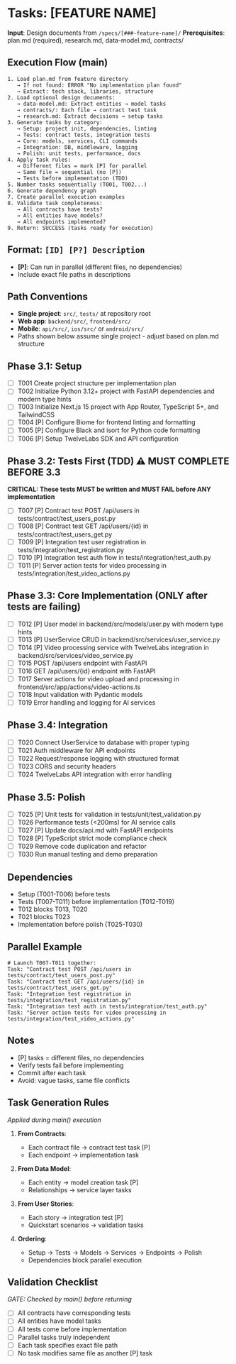 # Tasks: [FEATURE NAME]

**Input**: Design documents from `/specs/[###-feature-name]/`
**Prerequisites**: plan.md (required), research.md, data-model.md, contracts/

## Execution Flow (main)

```
1. Load plan.md from feature directory
   → If not found: ERROR "No implementation plan found"
   → Extract: tech stack, libraries, structure
2. Load optional design documents:
   → data-model.md: Extract entities → model tasks
   → contracts/: Each file → contract test task
   → research.md: Extract decisions → setup tasks
3. Generate tasks by category:
   → Setup: project init, dependencies, linting
   → Tests: contract tests, integration tests
   → Core: models, services, CLI commands
   → Integration: DB, middleware, logging
   → Polish: unit tests, performance, docs
4. Apply task rules:
   → Different files = mark [P] for parallel
   → Same file = sequential (no [P])
   → Tests before implementation (TDD)
5. Number tasks sequentially (T001, T002...)
6. Generate dependency graph
7. Create parallel execution examples
8. Validate task completeness:
   → All contracts have tests?
   → All entities have models?
   → All endpoints implemented?
9. Return: SUCCESS (tasks ready for execution)
```

## Format: `[ID] [P?] Description`

- **[P]**: Can run in parallel (different files, no dependencies)
- Include exact file paths in descriptions

## Path Conventions

- **Single project**: `src/`, `tests/` at repository root
- **Web app**: `backend/src/`, `frontend/src/`
- **Mobile**: `api/src/`, `ios/src/` or `android/src/`
- Paths shown below assume single project - adjust based on plan.md structure

## Phase 3.1: Setup

- [ ] T001 Create project structure per implementation plan
- [ ] T002 Initialize Python 3.12+ project with FastAPI dependencies and modern type hints
- [ ] T003 Initialize Next.js 15 project with App Router, TypeScript 5+, and TailwindCSS
- [ ] T004 [P] Configure Biome for frontend linting and formatting
- [ ] T005 [P] Configure Black and isort for Python code formatting
- [ ] T006 [P] Setup TwelveLabs SDK and API configuration

## Phase 3.2: Tests First (TDD) ⚠️ MUST COMPLETE BEFORE 3.3

**CRITICAL: These tests MUST be written and MUST FAIL before ANY implementation**

- [ ] T007 [P] Contract test POST /api/users in tests/contract/test_users_post.py
- [ ] T008 [P] Contract test GET /api/users/{id} in tests/contract/test_users_get.py
- [ ] T009 [P] Integration test user registration in tests/integration/test_registration.py
- [ ] T010 [P] Integration test auth flow in tests/integration/test_auth.py
- [ ] T011 [P] Server action tests for video processing in tests/integration/test_video_actions.py

## Phase 3.3: Core Implementation (ONLY after tests are failing)

- [ ] T012 [P] User model in backend/src/models/user.py with modern type hints
- [ ] T013 [P] UserService CRUD in backend/src/services/user_service.py
- [ ] T014 [P] Video processing service with TwelveLabs integration in backend/src/services/video_service.py
- [ ] T015 POST /api/users endpoint with FastAPI
- [ ] T016 GET /api/users/{id} endpoint with FastAPI
- [ ] T017 Server actions for video upload and processing in frontend/src/app/actions/video-actions.ts
- [ ] T018 Input validation with Pydantic models
- [ ] T019 Error handling and logging for AI services

## Phase 3.4: Integration

- [ ] T020 Connect UserService to database with proper typing
- [ ] T021 Auth middleware for API endpoints
- [ ] T022 Request/response logging with structured format
- [ ] T023 CORS and security headers
- [ ] T024 TwelveLabs API integration with error handling

## Phase 3.5: Polish

- [ ] T025 [P] Unit tests for validation in tests/unit/test_validation.py
- [ ] T026 Performance tests (<200ms) for AI service calls
- [ ] T027 [P] Update docs/api.md with FastAPI endpoints
- [ ] T028 [P] TypeScript strict mode compliance check
- [ ] T029 Remove code duplication and refactor
- [ ] T030 Run manual testing and demo preparation

## Dependencies

- Setup (T001-T006) before tests
- Tests (T007-T011) before implementation (T012-T019)
- T012 blocks T013, T020
- T021 blocks T023
- Implementation before polish (T025-T030)

## Parallel Example

```
# Launch T007-T011 together:
Task: "Contract test POST /api/users in tests/contract/test_users_post.py"
Task: "Contract test GET /api/users/{id} in tests/contract/test_users_get.py"
Task: "Integration test registration in tests/integration/test_registration.py"
Task: "Integration test auth in tests/integration/test_auth.py"
Task: "Server action tests for video processing in tests/integration/test_video_actions.py"
```

## Notes

- [P] tasks = different files, no dependencies
- Verify tests fail before implementing
- Commit after each task
- Avoid: vague tasks, same file conflicts

## Task Generation Rules

_Applied during main() execution_

1. **From Contracts**:
   - Each contract file → contract test task [P]
   - Each endpoint → implementation task
2. **From Data Model**:
   - Each entity → model creation task [P]
   - Relationships → service layer tasks
3. **From User Stories**:

   - Each story → integration test [P]
   - Quickstart scenarios → validation tasks

4. **Ordering**:
   - Setup → Tests → Models → Services → Endpoints → Polish
   - Dependencies block parallel execution

## Validation Checklist

_GATE: Checked by main() before returning_

- [ ] All contracts have corresponding tests
- [ ] All entities have model tasks
- [ ] All tests come before implementation
- [ ] Parallel tasks truly independent
- [ ] Each task specifies exact file path
- [ ] No task modifies same file as another [P] task
